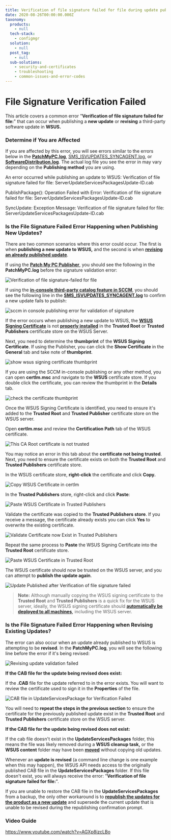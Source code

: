 ```yaml
---
title: Verification of file signature failed for file during update publishing
date: 2020-08-26T00:00:00.000Z
taxonomy:
  products:
    - null
  tech-stack:
    - configmgr
  solution:
    - null
  post_tag:
    - null
  sub-solutions:
    - security-and-certificates
    - troubleshooting
    - common-issues-and-error-codes
---
```


# File Signature Verification Failed

This article covers a common error "**Verification of file signature failed for file:**" that can occur when publishing a **new update** or **revising** a third-party software update in **WSUS.**

### Determine if You are Affected

If you are affected by this error, you will see errors similar to the errors below in the [**PatchMyPC.log**](../../collecting-log-files-for-patch-my-pc-support/#publishing-service-logs), [SMS\_ISVUPDATES\_SYNCAGENT.log](../../collecting-log-files-for-patch-my-pc-support/#publishing-in-console-logs), or [**SoftwareDistribution.log**](../../collecting-log-files-for-patch-my-pc-support/#publishing-service-logs). The actual log file you see the error in may vary depending on the **Publishing method** you are using.

An error occurred while publishing an update to WSUS: Verification of file signature failed for file: ServerUpdateServicesPackagesUpdate-ID.cab

PublishPackage(): Operation Failed with Error: Verification of file signature failed for file: ServerUpdateServicesPackagesUpdate-ID.cab

SyncUpdate: Exception Message: Verification of file signature failed for file: ServerUpdateServicesPackagesUpdate-ID.cab

### Is the File Signature Failed Error Happening when Publishing New Updates?

There are two common scenarios where this error could occur. The first is when **publishing a new update to WSUS,** and the second is when [**revising an already published update**](file-signature-verification-failed.md#topic3).

If using the [**Patch My PC Publisher**](../../publishing-service-setup-documentation/), you should see the following in the **PatchMyPC.log** before the signature validation error:

![Verification of file signature-failed for file](/_images/Verification-of-file-signature-failed-for-file.png "Verification of file signature-failed for file")

If using the [**in-console third-party catalog feature in SCCM**](https://docs.microsoft.com/en-us/mem/configmgr/sum/deploy-use/third-party-software-updates#publish-and-deploy-third-party-software-updates), you should see the following line in the [**SMS\_ISVUPDATES\_SYNCAGENT.log**](../../collecting-log-files-for-patch-my-pc-support/#publishing-in-console-logs) to confirm a new update fails to publish:

![sccm in console publishing error for validation of signature](/_images/sccm-in-console-publishing-error-for-validation-of-signature.png "sccm in console publishing error for validation of signature")

If the error occurs when publishing a new update to WSUS, the [**WSUS Signing Certificate**](../../wsus-signing-certificate-options-for-third-party-updates-in-configuration-manager/) is not [**properly installed**](../../how-to-deploy-the-wsus-signing-certificate-for-third-party-software-updates/) in the **Trusted Root** or **Trusted Publishers** certificate store on the WSUS Server.

Next, you need to determine the **thumbprint** of the **WSUS Signing Certificate**. If using the Publisher, you can click the **Show Certificate** in the **General** tab and take note of **thumbprint**.

![show wsus signing certificate thumbprint](/_images/show-wsus-signing-certificate-thumbprint.png "show wsus signing certificate thumbprint")

If you are using the SCCM in-console publishing or any other method, you can open **certlm.msc**  and navigate to the **WSUS** certificate store. If you double click the certificate, you can review the thumbprint in the **Details** tab.

![check the certificate thumbprint](/_images/check-the-certificate-thumbprint.png "check the certificate thumbprint")

Once the WSUS Signing Certificate is identified, you need to ensure it's added to the **Trusted Root** and **Trusted Publisher** certificate store on the WSUS server.

Open **certlm.msc** and review the **Certification Path** tab of the WSUS certificate.

![This CA Root certificate is not trusted](/_images/This-CA-Root-certificate-is-not-trusted.png "This CA Root certificate is not trusted")

You may notice an error in this tab about the **certificate not being trusted**. Next, you need to ensure the certificate exists on both the **Trusted Root** and **Trusted Publishers** certificate store.

In the WSUS certificate store, **right-click** the certificate and click **Copy.**

![Copy WSUS Certificate in certlm](/_images/Copy-WSUS-Certificate-in-certlm.png "Copy WSUS Certificate in certlm")

In the **Trusted Publishers** store, right-click and click **Paste**:

![Paste WSUS Certificate in Trusted Publishers](/_images/Paste-WSUS-Certificate-in-Trusted-Publishers.png "Paste WSUS Certificate in Trusted Publishers")

Validate the certificate was copied to the **Trusted Publishers store**. If you receive a message, the certificate already exists you can click **Yes** to overwrite the existing certificate.

![Validate Certificate now Exist in Trusted Publishers](/_images/Validate-Certificate-now-Exist-in-Trusted-Publishers.png "Validate Certificate now Exist in Trusted Publishers")

Repeat the same process to **Paste** the WSUS Signing Certificate into the **Trusted Root** certificate store.

![Paste WSUS Certificate in Trusted Root](/_images/Paste-WSUS-Certificate-in-Trusted-Root.png "Paste WSUS Certificate in Trusted Root")

The WSUS certificate should now be trusted on the WSUS server, and you can attempt to **publish the update again**.

![Update Published after Verification of file signature failed](/_images/Update-Published-after-Verification-of-file-signature-failed.png "Update Published after Verification of file signature failed")

> **Note:** Although manually copying the WSUS signing certificate to the **Trusted Root** and **Trusted Publishers** is a quick fix for the WSUS server, ideally, the WSUS signing certificate should [**automatically be deployed to all machines**](../../how-to-deploy-the-wsus-signing-certificate-for-third-party-software-updates/)**,** including the WSUS server.&#x20;

### Is the File Signature Failed Error Happening when Revising Existing Updates?

The error can also occur when an update already published to WSUS is attempting to be **revised**. In the **PatchMyPC.log**, you will see the following line before the error if it's being revised:

![Revising update validation failed](/_images/Revising-update-validation-failed.png "Revising update validation failed")

**If the CAB file for the update being revised does exist:**

If the **.CAB** file for the update referred to in the error exists. You will want to review the certificate used to sign it in the **Properties** of the file.

![CAB file in UpdateServicesPackage for Verification Failed](/_images/CAB-file-in-UpdateServicesPackage-for-Verification-Failed.png "CAB file in UpdateServicesPackage for Verification Failed")

You will need to **repeat the steps in the previous section** to ensure the certificate for the previously published update exist in the **Trusted Root** and **Trusted Publishers** certificate store on the WSUS server.

**If the CAB file for the update being revised does not exist:**

If the cab file doesn't exist in the **UpdateServicesPackages** folder, this means the file was likely removed during a **WSUS cleanup task,** or the **WSUS content** folder may have been [**moved**](../../how-to-move-the-wsus-content-folder-to-a-new-location/) without copying old updates.

Whenever an **update is revised** (a command line change is one example when this may happen), the WSUS API needs access to the originally published CAB file in the **UpdateServicesPackages** folder. If this file doesn't exist, you will always receive the error: "**Verification of file signature failed for file:**".

If you are unable to restore the CAB file in the **UpdateServicesPackages** from a backup, the only other workaround is to [**republish the updates for the product as a new update**](../../frequently-asked-questions/#republishing-updates) and supersede the current update that is unable to be revised during the republishing confirmation prompt.

### Video Guide

https://www.youtube.com/watch?v=AGXp8izcLBo